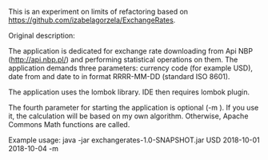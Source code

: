 This is an experiment on limits of refactoring based on https://github.com/izabelagorzela/ExchangeRates.

Original description:

The application is dedicated for exchange rate downloading from Api NBP (http://api.nbp.pl/) and performing statistical operations on them. The application demands three parameters: currency code (for example USD), date from and date to in format RRRR-MM-DD (standard ISO 8601).

The application uses the lombok library. IDE then requires lombok plugin. 

The fourth parameter for starting the application is optional (-m ). If you use it, the calculation will be based on my own algorithm. Otherwise, Apache Commons Math functions are called.

Example usage: java -jar exchangerates-1.0-SNAPSHOT.jar USD 2018-10-01 2018-10-04 -m
 
